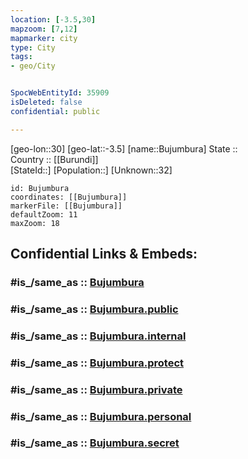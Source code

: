 ```yaml
---
location: [-3.5,30] 
mapzoom: [7,12] 
mapmarker: city 
type: City
tags:
- geo/City


SpocWebEntityId: 35909
isDeleted: false
confidential: public

---
```

[geo-lon::30] 
[geo-lat::-3.5] 
[name::Bujumbura] 
State ::  
Country :: [[Burundi]]  
[StateId::] 
[Population::] 
[Unknown::32] 


```leaflet
id: Bujumbura
coordinates: [[Bujumbura]] 
markerFile: [[Bujumbura]] 
defaultZoom: 11 
maxZoom: 18
```


## Confidential Links & Embeds: 

### #is_/same_as :: [Bujumbura](/_Standards/Earth/Continent/Africa/Africa~Central/Burundi/Provinces~Burundi/Gitega/City/Bujumbura.md) 

### #is_/same_as :: [Bujumbura.public](/_public/Earth/Continent/Africa/Africa~Central/Burundi/Provinces~Burundi/Gitega/City/Bujumbura.public.md) 

### #is_/same_as :: [Bujumbura.internal](/_internal/Earth/Continent/Africa/Africa~Central/Burundi/Provinces~Burundi/Gitega/City/Bujumbura.internal.md) 

### #is_/same_as :: [Bujumbura.protect](/_protect/Earth/Continent/Africa/Africa~Central/Burundi/Provinces~Burundi/Gitega/City/Bujumbura.protect.md) 

### #is_/same_as :: [Bujumbura.private](/_private/Earth/Continent/Africa/Africa~Central/Burundi/Provinces~Burundi/Gitega/City/Bujumbura.private.md) 

### #is_/same_as :: [Bujumbura.personal](/_personal/Earth/Continent/Africa/Africa~Central/Burundi/Provinces~Burundi/Gitega/City/Bujumbura.personal.md) 

### #is_/same_as :: [Bujumbura.secret](/_secret/Earth/Continent/Africa/Africa~Central/Burundi/Provinces~Burundi/Gitega/City/Bujumbura.secret.md)

